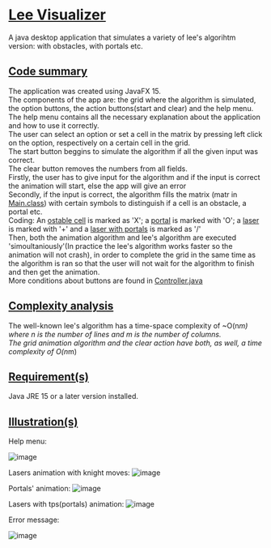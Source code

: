 # <ins>Lee Visualizer</ins>

A java desktop application that simulates a variety of lee's algorihtm version: with obstacles, with portals etc.

## <ins>Code summary</ins>
The application was created using JavaFX 15. <br/>
The components of the app are: the grid where the algorithm is simulated, the option buttons, the action buttons(start and clear) and the help menu. <br/>
The help menu contains all the necessary explanation about the application and how to use it correctly.<br/>
The user can select an option or set a cell in the matrix by pressing left click on the option, respectively on a certain cell in the grid.<br/>
The start button beggins to simulate the algorithm if all the given input was correct. <br/>
The clear button removes the numbers from all fields. <br/>
Firstly, the user has to give input for the algorithm and if the input is correct the animation will start, else the app will give an error </br>
Secondly, if the input is correct, the algorithm fills the matrix (matr in [Main.class](https://github.com/Rares8921/Projects/blob/master/2022/Lee%20Visualizer/src/sample/Main.java)) with certain symbols to distinguish if a cell is an obstacle, a portal etc. <br/>
Coding: An <ins>ostable cell</ins> is marked as 'X'; a <ins>portal</ins> is marked with 'O'; a <ins>laser</ins> is marked with '+' and a <ins>laser with portals</ins> is marked as '/' <br/>
Then, both the animation algorithm and lee's algorithm are executed 'simoultaniously'(In practice the lee's algorithm works faster so the animation will not crash), in order to complete the grid in the same time as the algorithm is ran so that the user will not wait for the algorithm to finish and then get the animation. <br/>
More conditions about buttons are found in [Controller.java](https://github.com/Rares8921/Projects/blob/master/2022/Lee%20Visualizer/src/sample/Controller.java) 


## <ins>Complexity analysis</ins>
The well-known lee's algorithm has a time-space complexity of ~O(n*m) where n is the number of lines and m is the number of columns. <br/>
The grid animation algorithm and the clear action have both, as well, a time complexity of O(n*m)<br/>

## <ins>Requirement(s)</ins>
Java JRE 15 or a later version installed.

## <ins>Illustration(s)</ins>

Help menu:

![image](https://github.com/Rares8921/Projects/blob/master/2022/Lee%20Visualizer/helpMenu.png?raw=true)

Lasers animation with knight moves:
![image](https://github.com/Rares8921/Projects/blob/master/2022/Lee%20Visualizer/Lasers.gif?raw=true)

Portals' animation:
![image](https://github.com/Rares8921/Projects/blob/master/2022/Lee%20Visualizer/lasersAndTps.gif?raw=true)

Lasers with tps(portals) animation:
![image](https://github.com/Rares8921/Projects/blob/master/2022/Lee%20Visualizer/lasersWithTps.gif?raw=true)

Error message:

![image](https://github.com/Rares8921/Projects/blob/master/2022/Lee%20Visualizer/errorMessage.png?raw=true)
